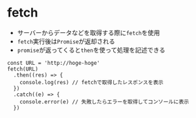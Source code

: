 # fetch
- サーバーからデータなどを取得する際に`fetch`を使用
- `fetch`実行後は`Promise`が返却される
- `promise`が返ってくると`then`を使って処理を記述できる

```
const URL = 'http://hoge-hoge'
fetch(URL)
  .then((res) => {
    console.log(res) // fetchで取得したレスポンスを表示
  })
  .catch((e) => {
    console.error(e) // 失敗したらエラーを取得してコンソールに表示
  })
```
